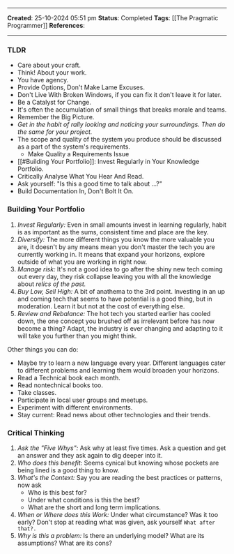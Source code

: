 _____
**Created**: 25-10-2024 05:51 pm
**Status**: Completed
**Tags**: [[The Pragmatic Programmer]]
**References**: 
______

### TLDR
- Care about your craft.
- Think! About your work.
- You have agency.
- Provide Options, Don't Make Lame Excuses.
- Don't Live With Broken Windows, if you can fix it don't leave it for later.
- Be a Catalyst for Change.
- It's often the accumulation of small things that breaks morale and teams.
- Remember the Big Picture.
- *Get in the habit of rally looking and noticing your surroundings. Then do the same for your project.*
- The scope and quality of the system you produce should be discussed as a part of the system's requirements.
	- Make Quality a Requirements Issue
- [[#Building Your Portfolio]]: Invest Regularly in Your Knowledge Portfolio.
- Critically Analyse What You Hear And Read.
- Ask yourself: "Is this a good time to talk about ...?"
- Build Documentation In, Don't Bolt It On.

### Building Your Portfolio
1. *Invest Regularly:* Even in small amounts invest in learning regularly, habit is as important as the sums, consistent time and place are the key.
2. *Diversify:* The more different things you know the more valuable you are, it doesn't by any means mean you don't master the tech you are currently working in. It means that expand your horizons, explore outside of what you are working in right now.
3. *Manage risk:* It's not a good idea to go after the shiny new tech coming out every day, they risk collapse leaving you with all the knowledge about *relics of the past.*
4. *Buy Low, Sell High:* A bit of anathema to the 3rd point. Investing in an up and coming tech that seems to have potential is a good thing, but in moderation. Learn it but not at the cost of everything else. 
5. *Review and Rebalance:* The hot tech you started earlier has cooled down, the one concept you brushed off as irrelevant before has now become a thing? Adapt, the industry is ever changing and adapting to it will take you further than you might think.

Other things you can do:
- Maybe try to learn a new language every year. Different languages cater to different problems and learning them would broaden your horizons.
- Read a Technical book each month.
- Read nontechnical books too.
- Take classes.
- Participate in local user groups and meetups.
- Experiment with different environments.
- Stay current: Read news about other technologies and their trends.

### Critical Thinking
1. *Ask the "Five Whys":* Ask why at least five times. Ask a question and get an answer and they ask again to dig deeper into it.
2. *Who does this benefit:* Seems cynical but knowing whose pockets are being lined is a good thing to know.
3. *What's the Context:* Say you are reading the best practices or patterns, now ask 
	- Who is this best for?
	- Under what conditions is this the best?
	- What are the short and long term implications.
1. *When or Where does this Work:* Under what circumstance? Was it too early? Don't stop at reading what was given, ask yourself `What after that?.`
2. *Why is this a problem:* Is there an underlying model? What are its assumptions? What are its cons?